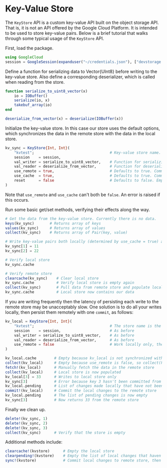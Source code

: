 # Key-Value Store

The `KeyStore` API is a custom key-value API built on the object storage API. That is, it is not an API offered by the Google Cloud Platform. It is intended to be used to store key-value pairs. Below is a brief tutorial that walks through some typical usage of the `KeyStore` API.


First, load the package.

```julia
using GoogleCloud
session = GoogleSession(expanduser("~/credentials.json"), ["devstorage.full_control"])
```

Define a function for serializing data to Vector{UInt8} before writing to the key-value store. Also define a corresponding deserializer, which is called when reading from the store. 

```julia
function serialize_to_uint8_vector(x)
    io = IOBuffer()
    serialize(io, x)
    takebuf_array(io)
end

deserialize_from_vector(x) = deserialize(IOBuffer(x))
```

Initialize the key-value store. In this case our store uses the default options, which synchronizes the data in the remote store with the data in the local store.

```julia
kv_sync = KeyStore{Int, Int}(
    "kvtest";                                  # Key-value store name. Created if it doesn't already exist.
    session    = session,
    val_writer = serialize_to_uint8_vector,    # Function for serializing data before writing to the store
    val_reader = deserialize_from_vector,      # Function for deserializing data before reading from the store 
    use_remote = true,                         # Defaults to true. Commit every write to the remote store.
    use_cache  = true,                         # Defaults to true. Commit every write to the local store.
    reset      = false                         # Defaults to false. Empty the bucket if it exists.
)
```

Note that `use_remote` and `use_cache` can't both be `false`. An error is raised if this occurs.

Run some basic get/set methods, verifying their effects along the way.

```julia
# Get the data from the key-value store. Currently there is no data.
keys(kv_sync)       # Returns array of keys
values(kv_sync)     # Returns array of values
collect(kv_sync)    # Returns array of Pair(key, value)

# Write key-value pairs both locally (determined by use_cache = true) and remotely (determined by use_remote = true)
kv_sync[1] = 11
kv_sync[2] = 22

# Verify local store
kv_sync.cache

# Verify remote store
clearcache(kv_sync)    # Clear local store
kv_sync.cache          # Verify local store is empty again
collect(kv_sync)       # Pull data from remote store and populate local store
kv_sync.cache          # Local store now contains our data
```

If you are writing frequently then the latency of persisting each write to the remote store may be unacceptably slow. One solution is to do all your writes locally, then persist them remotely with one `commit`, as follows:

```julia
kv_local = KeyStore{Int, Int}(
    "kvtest";                                  # The store name is the same as before.
    session    = session,                      # As before
    val_writer = serialize_to_uint8_vector,    # As before
    val_reader = deserialize_from_vector,      # As before
    use_remote = false                         # Work locally only, then manually sync with the remote store.
)

kv_local.cache        # Empty because kv_local is not synchronized with the remote store (because use_remote is false)
collect(kv_local)     # Empty because use_remote is false, so collect(kv_local) only looks at kv_local.cache
fetch!(kv_local)      # Manually fetch the data in the remote store
collect(kv_local)     # Local store is now populated
kv_local[3] = 33      # Writes to local store only
kv_sync[3]            # Error because key 3 hasn't been committed from kv_local to remote store
kv_local.pending      # List of changes made locally that have not been committed to the remote store
commit!(kv_local)     # Commit the local changes to the remote store
kv_local.pending      # The list of pending changes is now empty
kv_sync[3]            # Now returns 33 from the remote store
```

Finally we clean up.

```julia
delete!(kv_sync, 1)
delete!(kv_sync, 2)
delete!(kv_sync, 3)
collect(kv_sync)      # Verify that the store is empty
```

Additional methods include:

```julia
clearcache!(kvstore)      # Empty the local store
clearpending!(kvstore)    # Empty the list of local changes that haven't been committed to the remote store
sync!(kvstore)            # Commit local changes to remote store, then fetch data from remote store
```

